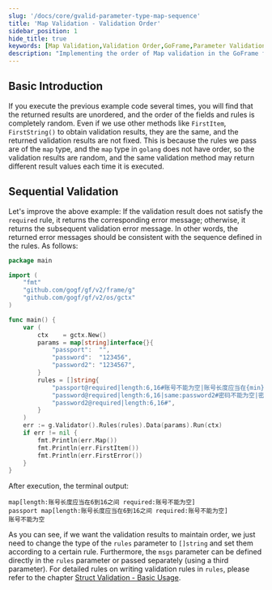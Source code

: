 ```yaml
---
slug: '/docs/core/gvalid-parameter-type-map-sequence'
title: 'Map Validation - Validation Order'
sidebar_position: 1
hide_title: true
keywords: [Map Validation,Validation Order,GoFrame,Parameter Validation,golang,map Type,Rule Order,Validation Error Information,gogf,Data Validation]
description: "Implementing the order of Map validation in the GoFrame framework. By modifying the rule parameter type to []string, the order of the returned error messages can be consistent with the set rules, solving the issue of non-fixed validation results caused by the unordered nature of map types in golang. This tutorial provides detailed example code and execution results to help users understand how to perform order validation using GoFrame."
---
```


## Basic Introduction

If you execute the previous example code several times, you will find that the returned results are unordered, and the order of the fields and rules is completely random. Even if we use other methods like `FirstItem`, `FirstString()` to obtain validation results, they are the same, and the returned validation results are not fixed. This is because the rules we pass are of the `map` type, and the `map` type in `golang` does not have order, so the validation results are random, and the same validation method may return different result values each time it is executed.

## Sequential Validation

Let's improve the above example: If the validation result does not satisfy the `required` rule, it returns the corresponding error message; otherwise, it returns the subsequent validation error message. In other words, the returned error messages should be consistent with the sequence defined in the rules. As follows:

```go
package main

import (
    "fmt"
    "github.com/gogf/gf/v2/frame/g"
    "github.com/gogf/gf/v2/os/gctx"
)

func main() {
    var (
        ctx    = gctx.New()
        params = map[string]interface{}{
            "passport":  "",
            "password":  "123456",
            "password2": "1234567",
        }
        rules = []string{
            "passport@required|length:6,16#账号不能为空|账号长度应当在{min}到{max}之间",
            "password@required|length:6,16|same:password2#密码不能为空|密码长度应当在{min}到{max}之间|两次密码输入不相等",
            "password2@required|length:6,16#",
        }
    )
    err := g.Validator().Rules(rules).Data(params).Run(ctx)
    if err != nil {
        fmt.Println(err.Map())
        fmt.Println(err.FirstItem())
        fmt.Println(err.FirstError())
    }
}
```

After execution, the terminal output:

```
map[length:账号长度应当在6到16之间 required:账号不能为空]
passport map[length:账号长度应当在6到16之间 required:账号不能为空]
账号不能为空
```

As you can see, if we want the validation results to maintain order, we just need to change the type of the `rules` parameter to `[]string` and set them according to a certain rule. Furthermore, the `msgs` parameter can be defined directly in the `rules` parameter or passed separately (using a third parameter). For detailed rules on writing validation rules in `rules`, please refer to the chapter [Struct Validation - Basic Usage](../数据校验-Struct校验/Struct校验-基本使用.md).